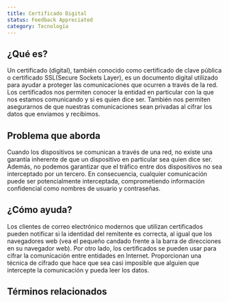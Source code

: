 ```yaml
---
title: Certificado Digital
status: Feedback Appreciated
category: Tecnología
---
```


## ¿Qué es?

Un certificado (digital), también conocido como certificado de clave pública o certificado SSL(Secure Sockets Layer), es un documento digital utilizado para ayudar a proteger las comunicaciones que ocurren a través de la red.
Los certificados nos permiten conocer la entidad en particular con la que nos estamos comunicando y si es quien dice ser.
También nos permiten asegurarnos de que nuestras comunicaciones sean privadas al cifrar los datos que enviamos y recibimos.

## Problema que aborda

Cuando los dispositivos se comunican a través de una red, no existe una garantía inherente de que un dispositivo en particular sea quien dice ser.
Además, no podemos garantizar que el tráfico entre dos dispositivos no sea interceptado por un tercero.
En consecuencia, cualquier comunicación puede ser potencialmente interceptada, comprometiendo información confidencial como nombres de usuario y contraseñas.

## ¿Cómo ayuda?

Los clientes de correo electrónico modernos que utilizan certificados pueden notificar si la identidad del remitente es correcta, al igual que los navegadores web (vea el pequeño candado frente a la barra de direcciones en su navegador web).
Por otro lado, los certificados se pueden usar para cifrar la comunicación entre entidades en Internet.
Proporcionan una técnica de cifrado que hace que sea casi imposible que alguien que intercepte la comunicación y pueda leer los datos.

## Términos relacionados